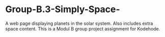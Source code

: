 # Group-B.3-Simply-Space-
A web page displaying planets in the solar system. Also includes extra space content. This is a Modul B group project assignment for Kodehode.
